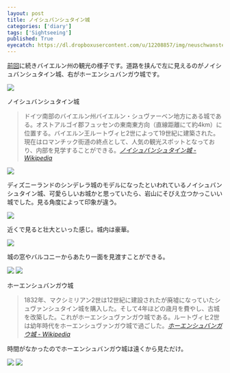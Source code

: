 ```yaml
---
layout: post
title: ノイシュバンシュタイン城
categories: ['diary']
tags: ['Sightseeing']
published: True
eyecatch: https://dl.dropboxusercontent.com/u/12208857/img/neuschwanstein02.jpg
---
```


[前回](/blog/oberammergau/)に続きバイエルン州の観光の様子です。道路を挟んで左に見えるのがノイシュバンシュタイン城、右がホーエンシュバンガウ城です。

<img src="https://dl.dropboxusercontent.com/u/12208857/img/neuschwanstein01.jpg" class="image-on-frame image-fade">

<p class="injection-center">ノイシュバンシュタイン城</p>

> ドイツ南部のバイエルン州バイエルン・シュヴァーベン地方にある城である。オストアルゴイ郡フュッセンの東南東方向（直線距離にて約4km）に位置する。バイエルン王ルートヴィヒ2世によって19世紀に建築された。現在はロマンチック街道の終点として、人気の観光スポットとなっており、内部を見学することができる。<cite>[ノイシュバンシュタイン城 - Wikipedia](https://ja.wikipedia.org/wiki/%E3%83%8E%E3%82%A4%E3%82%B7%E3%83%A5%E3%83%B4%E3%82%A1%E3%83%B3%E3%82%B7%E3%83%A5%E3%82%BF%E3%82%A4%E3%83%B3%E5%9F%8E)</cite>

<img src="https://dl.dropboxusercontent.com/u/12208857/img/neuschwanstein02.jpg" class="image-on-frame image-fade">

ディズニーランドのシンデレラ城のモデルになったといわれているノイシュバンシュタイン城、可愛らしいお城かと思っていたら、岩山にそびえ立つかっこいい城でした。見る角度によって印象が違う。

<img src="https://dl.dropboxusercontent.com/u/12208857/img/neuschwanstein03.jpg" class="image-on-frame image-fade">

近くで見ると壮大といった感じ。城内は豪華。

<img src="https://dl.dropboxusercontent.com/u/12208857/img/neuschwanstein04.jpg" class="image-on-frame image-fade">

城の窓やバルコニーからあたり一面を見渡すことができる。

<img src="https://dl.dropboxusercontent.com/u/12208857/img/neuschwanstein05.jpg" class="image-on-frame image-fade">

<img src="https://dl.dropboxusercontent.com/u/12208857/img/neuschwanstein06.jpg" class="image-on-frame image-fade">

<p class="injection-center">ホーエンシュバンガウ城</p>

> 1832年、マクシミリアン2世は12世紀に建設されたが廃墟になっていたシュヴァンシュタイン城を購入した。そして4年ほどの歳月を費やし、古城を改築した。これがホーエンシュヴァンガウ城である。ルートヴィヒ2世は幼年時代をホーエンシュヴァンガウ城で過ごした。<cite>[ホーエンシュバンガウ城 - Wikipedia](https://ja.wikipedia.org/wiki/%E3%83%9B%E3%83%BC%E3%82%A8%E3%83%B3%E3%82%B7%E3%83%A5%E3%83%B4%E3%82%A1%E3%83%B3%E3%82%AC%E3%82%A6%E5%9F%8E)</cite>

時間がなかったのでホーエンシュバンガウ城は遠くから見ただけ。

<img src="https://dl.dropboxusercontent.com/u/12208857/img/neuschwanstein07.jpg" class="image-on-frame image-fade">

<img src="https://dl.dropboxusercontent.com/u/12208857/img/neuschwanstein08.jpg" class="image-on-frame image-fade">